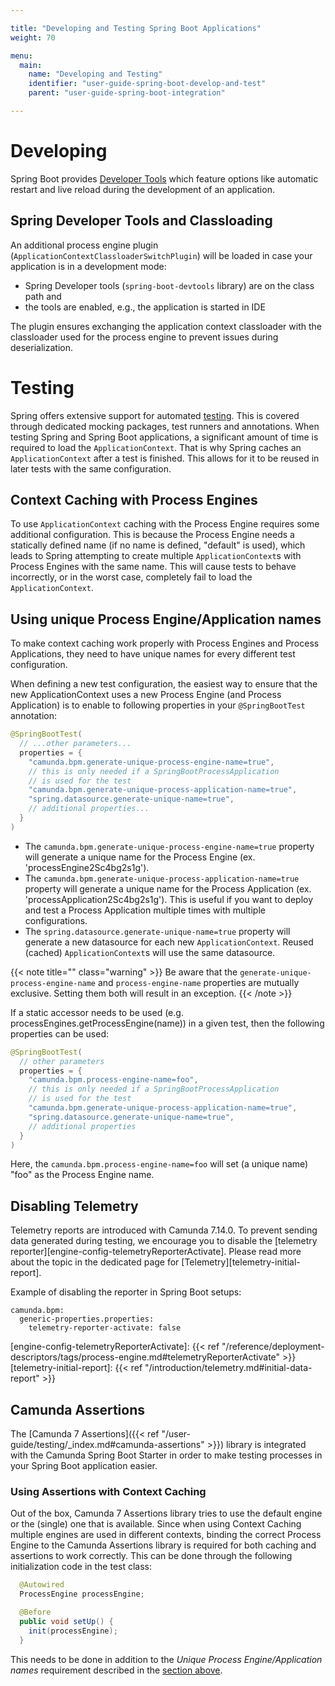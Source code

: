 ```yaml
---

title: "Developing and Testing Spring Boot Applications"
weight: 70

menu:
  main:
    name: "Developing and Testing"
    identifier: "user-guide-spring-boot-develop-and-test"
    parent: "user-guide-spring-boot-integration"

---
```


# Developing

Spring Boot provides [Developer Tools](https://docs.spring.io/spring-boot/docs/current/reference/html/using.html#using.devtools) which feature options like automatic restart and live reload during the development of an application.

## Spring Developer Tools and Classloading

An additional process engine plugin (`ApplicationContextClassloaderSwitchPlugin`) will be loaded in case your application is in a development mode:

* Spring Developer tools (`spring-boot-devtools` library) are on the class path and
* the tools are enabled, e.g., the application is started in IDE

The plugin ensures exchanging the application context classloader with the classloader used for the process engine to prevent issues during deserialization.

# Testing

Spring offers extensive support for automated [testing](https://docs.spring.io/spring/docs/current/spring-framework-reference/testing.html#testing-introduction). 
This is covered through dedicated mocking packages, test runners and annotations.
When testing Spring and Spring Boot applications, a significant amount of time is 
required to load the `ApplicationContext`. That is why Spring caches an `ApplicationContext` 
after a test is finished. This allows for it to be reused in later tests with the same configuration.

## Context Caching with Process Engines

To use `ApplicationContext` caching with the Process Engine requires some additional configuration.
This is because the Process Engine needs a statically defined name (if no name is defined, "default" is used), 
which leads to Spring attempting to create multiple `ApplicationContext`s with Process Engines with the 
same name. This will cause tests to behave incorrectly, or in the worst case, completely fail to load the `ApplicationContext`.

## Using unique Process Engine/Application names

To make context caching work properly with Process Engines and Process Applications,
they need to have unique names for every different test configuration.

When defining a new test configuration, the easiest way to ensure that the new ApplicationContext
uses a new Process Engine (and Process Application) is to enable to following properties
in your `@SpringBootTest` annotation:

```java
@SpringBootTest(
  // ...other parameters...
  properties = {
    "camunda.bpm.generate-unique-process-engine-name=true",
    // this is only needed if a SpringBootProcessApplication 
    // is used for the test
    "camunda.bpm.generate-unique-process-application-name=true",
    "spring.datasource.generate-unique-name=true",
    // additional properties...
  }
)
```

* The `camunda.bpm.generate-unique-process-engine-name=true` property will generate
a unique name for the Process Engine (ex. 'processEngine2Sc4bg2s1g').
* The `camunda.bpm.generate-unique-process-application-name=true` property will generate
a unique name for the Process Application (ex. 'processApplication2Sc4bg2s1g'). This is useful
if you want to deploy and test a Process Application multiple times with multiple configurations.
* The `spring.datasource.generate-unique-name=true` property will generate a new datasource for
each new `ApplicationContext`. Reused (cached) `ApplicationContext`s will use the same datasource.

{{< note title="" class="warning" >}} 
Be aware that the `generate-unique-process-engine-name` and `process-engine-name` properties are mutually exclusive. Setting them both will result in an exception.
{{< /note >}}

If a static accessor needs to be used (e.g. processEngines.getProcessEngine(name)) in a given test, then the following properties can be used:

```java
@SpringBootTest(
  // other parameters
  properties = {
    "camunda.bpm.process-engine-name=foo",
    // this is only needed if a SpringBootProcessApplication 
    // is used for the test
    "camunda.bpm.generate-unique-process-application-name=true",
    "spring.datasource.generate-unique-name=true",
    // additional properties
  }
)
```
Here, the `camunda.bpm.process-engine-name=foo` will set (a unique name) "foo" as the Process Engine name.

## Disabling Telemetry

Telemetry reports are introduced with Camunda 7.14.0. To prevent sending data generated during testing, we encourage you to disable the [telemetry reporter][engine-config-telemetryReporterActivate]. Please read more about the topic in the dedicated page for [Telemetry][telemetry-initial-report].

Example of disabling the reporter in Spring Boot setups:

```
camunda.bpm:
  generic-properties.properties:
    telemetry-reporter-activate: false
```

[engine-config-telemetryReporterActivate]: {{< ref "/reference/deployment-descriptors/tags/process-engine.md#telemetryReporterActivate" >}}
[telemetry-initial-report]: {{< ref "/introduction/telemetry.md#initial-data-report" >}}

## Camunda Assertions

The [Camunda 7 Assertions]({{< ref 
"/user-guide/testing/_index.md#camunda-assertions" >}}) library is 
integrated with the Camunda Spring Boot Starter in
order to make testing processes in your Spring Boot application easier.

### Using Assertions with Context Caching

Out of the box, Camunda 7 Assertions library tries to use the
default engine or the (single) one that is available. Since when using
Context Caching multiple engines are used in different contexts, binding
the correct Process Engine to the Camunda Assertions library is required
for both caching and assertions to work correctly. This can be done
through the following initialization code in the test class:

```java
  @Autowired
  ProcessEngine processEngine;  

  @Before
  public void setUp() {
    init(processEngine);
  }
```

This needs to be done in addition to the _Unique Process
Engine/Application names_ requirement described in the
[section above](#using-unique-process-engine-application-names).
